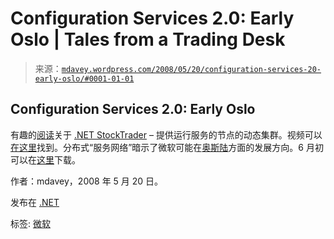 <!--yml

category: 未分类

date: 2024-05-18 06:07:35

-->

# Configuration Services 2.0: Early Oslo | Tales from a Trading Desk

> 来源：[`mdavey.wordpress.com/2008/05/20/configuration-services-20-early-oslo/#0001-01-01`](https://mdavey.wordpress.com/2008/05/20/configuration-services-20-early-oslo/#0001-01-01)

## Configuration Services 2.0: Early Oslo

有趣的[阅读](http://www.informationweek.com/news/software/soa/showArticle.jhtml?articleID=207401732&cid=RSSfeed_IWK_News)关于 [.NET StockTrader](http://searchwindevelopment.techtarget.com/news/article/0,289142,sid8_gci1312615,00.html) – 提供运行服务的节点的动态集群。视频可以[在这里](http://blogs.msdn.com/gregleak/archive/2008/04/15/putting-the-final-touches-on-net-stocktrader2-0.aspx)找到。分布式“服务网络”暗示了微软可能在[奥斯陆](http://redmondmag.com/news/article.asp?EditorialsID=9793)方面的发展方向。6 月初可以在[这里](http://msdn.microsoft.com/en-gb/netframework/bb499684.aspx)下载。

作者：mdavey，2008 年 5 月 20 日。

发布在 [.NET](https://mdavey.wordpress.com/category/languages/net/)

标签: [微软](https://mdavey.wordpress.com/tag/microsoft/)
